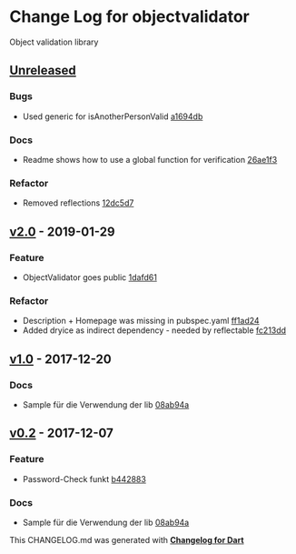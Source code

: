 # Change Log for objectvalidator
Object validation library

## [Unreleased](http://github.com/mikemitterer/objectvalidator.dart/compare/v2.0...HEAD)

### Bugs
* Used generic for isAnotherPersonValid [a1694db](https://github.com/mikemitterer/objectvalidator.dart/commit/a1694db07a61b9c5ded30af53c8b9b185fe52d19)

### Docs
* Readme shows how to use a global function for verification [26ae1f3](https://github.com/mikemitterer/objectvalidator.dart/commit/26ae1f3865a8a778700ca2cf1f599d95eb290cc6)

### Refactor
* Removed reflections [12dc5d7](https://github.com/mikemitterer/objectvalidator.dart/commit/12dc5d7728d7efe8363d0a96c30ba3d38b63db4a)

## [v2.0](http://github.com/mikemitterer/objectvalidator.dart/compare/v1.0...v2.0) - 2019-01-29

### Feature
* ObjectValidator goes public [1dafd61](https://github.com/mikemitterer/objectvalidator.dart/commit/1dafd6164809354a577c7fc25acfb43fee816a88)

### Refactor
* Description + Homepage was missing in pubspec.yaml [ff1ad24](https://github.com/mikemitterer/objectvalidator.dart/commit/ff1ad240dd45fac1b52562a4ebcbdb521074a93c)
* Added dryice as indirect dependency - needed by reflectable [fc213dd](https://github.com/mikemitterer/objectvalidator.dart/commit/fc213ddd78451aefaf96ea521017a6fc25f45cf7)

## [v1.0](http://github.com/mikemitterer/objectvalidator.dart/compare/v0.2...v1.0) - 2017-12-20

### Docs
* Sample für die Verwendung der lib [08ab94a](https://github.com/mikemitterer/objectvalidator.dart/commit/08ab94a202584ca37c07431b1e405ec76f4419b1)

## [v0.2](http://github.com/mikemitterer/objectvalidator.dart/compare/v0.2) - 2017-12-07

### Feature
* Password-Check funkt [b442883](https://github.com/mikemitterer/objectvalidator.dart/commit/b442883df1105d90bdff80259fcd87d9a976cbed)

### Docs
* Sample für die Verwendung der lib [08ab94a](https://github.com/mikemitterer/objectvalidator.dart/commit/08ab94a202584ca37c07431b1e405ec76f4419b1)


This CHANGELOG.md was generated with [**Changelog for Dart**](https://pub.dartlang.org/packages/changelog)
